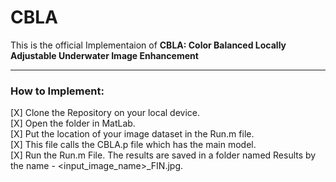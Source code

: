 # CBLA

This is the official Implementaion of <b>CBLA: Color Balanced Locally Adjustable Underwater Image Enhancement</b> </br>
<hr>

### How to Implement: 
[X] Clone the Repository on your local device. </br>
[X] Open the folder in MatLab. </br>
[X] Put the location of your image dataset in the Run.m file. </br>
[X] This file calls the CBLA.p file which has the main model.</br>
[X] Run the Run.m File. The results are saved in a folder named Results by the name - <input_image_name>_FIN.jpg. </br>
